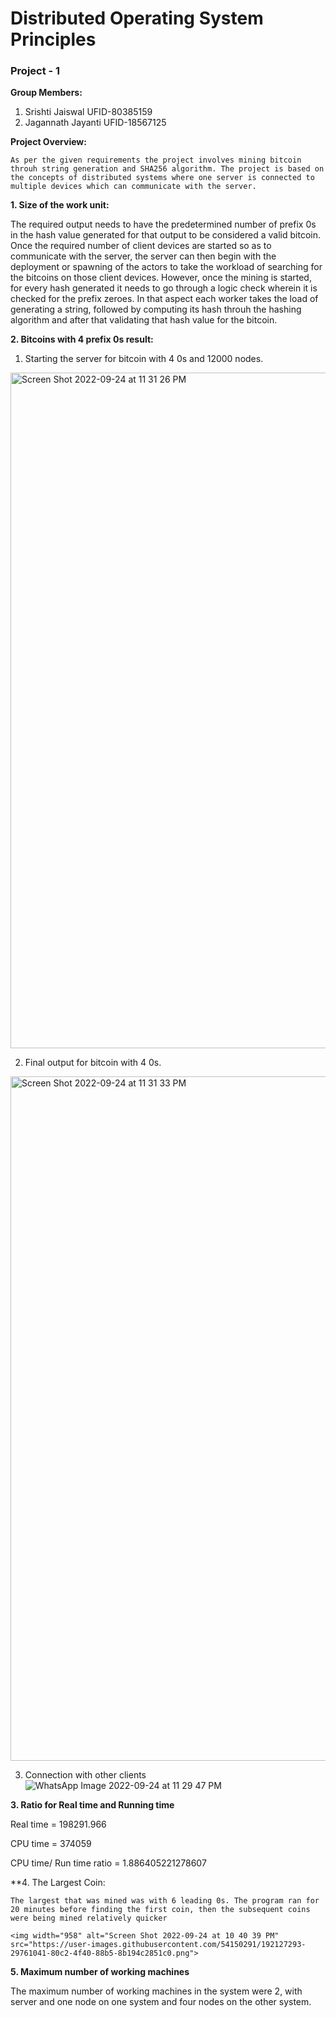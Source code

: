 # Distributed Operating System Principles 
### Project - 1
**Group Members:**
  1. Srishti Jaiswal UFID-80385159
  2. Jagannath Jayanti UFID-18567125

**Project Overview:**
  

    As per the given requirements the project involves mining bitcoin throuh string generation and SHA256 algorithm. The project is based on the concepts of distributed systems where one server is connected to multiple devices which can communicate with the server. 
 
**1. Size of the work unit:**

  The required output needs to have the predetermined number of prefix 0s in the hash value generated for that output to be considered a valid bitcoin. Once the required number of client devices are started so as to communicate with the server, the server can then begin with the deployment or spawning of the actors to take the workload of searching for the bitcoins on those client devices. However, once the mining is started, for every hash generated it needs to go through a logic check wherein it is checked for the prefix zeroes. In that aspect each worker takes the load of generating a string, followed by computing its hash throuh the hashing algorithm and after that validating that hash value for the bitcoin. 
  

**2. Bitcoins with 4 prefix 0s result:**

1. Starting the server for bitcoin with 4 0s and 12000 nodes.
<img width="1081" alt="Screen Shot 2022-09-24 at 11 31 26 PM" src="https://user-images.githubusercontent.com/54150291/192127136-a011c6aa-cdc6-4669-b591-50c1f3a31b30.png">



2. Final output for bitcoin with 4 0s.

<img width="1095" alt="Screen Shot 2022-09-24 at 11 31 33 PM" src="https://user-images.githubusercontent.com/54150291/192127157-225478a5-1d1c-4b17-abab-ac7233d812de.png">

3. Connection with other clients
![WhatsApp Image 2022-09-24 at 11 29 47 PM](https://user-images.githubusercontent.com/54150291/192127197-3f089875-0806-4a31-8e6d-556714e4e085.jpeg)


**3. Ratio for Real time and Running time**

  Real time = 198291.966
  
  CPU time = 374059
  
  CPU time/ Run time ratio = 1.886405221278607
  

**4. The Largest Coin:
    
    The largest that was mined was with 6 leading 0s. The program ran for 20 minutes before finding the first coin, then the subsequent coins were being mined relatively quicker
    
    <img width="958" alt="Screen Shot 2022-09-24 at 10 40 39 PM" src="https://user-images.githubusercontent.com/54150291/192127293-29761041-80c2-4f40-88b5-8b194c2851c0.png">

    

**5. Maximum number of working machines**
  
  The maximum number of working machines in the system were 2, with server and one node on one system and four nodes on the other system.  
  
